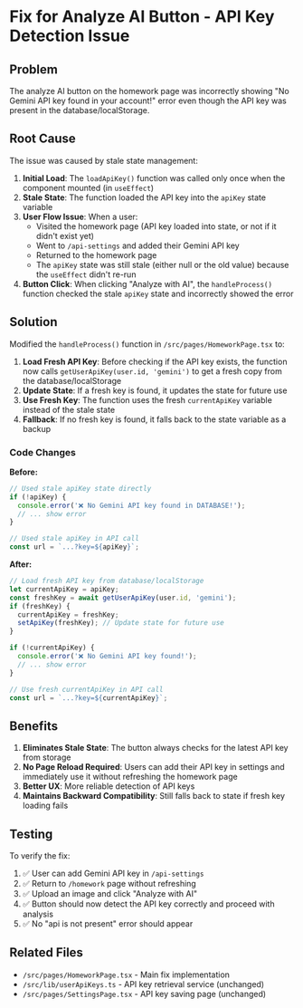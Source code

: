 # Fix for Analyze AI Button - API Key Detection Issue

## Problem
The analyze AI button on the homework page was incorrectly showing "No Gemini API key found in your account!" error even though the API key was present in the database/localStorage.

## Root Cause
The issue was caused by stale state management:

1. **Initial Load**: The `loadApiKey()` function was called only once when the component mounted (in `useEffect`)
2. **Stale State**: The function loaded the API key into the `apiKey` state variable
3. **User Flow Issue**: When a user:
   - Visited the homework page (API key loaded into state, or not if it didn't exist yet)
   - Went to `/api-settings` and added their Gemini API key
   - Returned to the homework page
   - The `apiKey` state was still stale (either null or the old value) because the `useEffect` didn't re-run
4. **Button Click**: When clicking "Analyze with AI", the `handleProcess()` function checked the stale `apiKey` state and incorrectly showed the error

## Solution
Modified the `handleProcess()` function in `/src/pages/HomeworkPage.tsx` to:

1. **Load Fresh API Key**: Before checking if the API key exists, the function now calls `getUserApiKey(user.id, 'gemini')` to get a fresh copy from the database/localStorage
2. **Update State**: If a fresh key is found, it updates the state for future use
3. **Use Fresh Key**: The function uses the fresh `currentApiKey` variable instead of the stale state
4. **Fallback**: If no fresh key is found, it falls back to the state variable as a backup

### Code Changes

**Before:**
```typescript
// Used stale apiKey state directly
if (!apiKey) {
  console.error('❌ No Gemini API key found in DATABASE!');
  // ... show error
}

// Used stale apiKey in API call
const url = `...?key=${apiKey}`;
```

**After:**
```typescript
// Load fresh API key from database/localStorage
let currentApiKey = apiKey;
const freshKey = await getUserApiKey(user.id, 'gemini');
if (freshKey) {
  currentApiKey = freshKey;
  setApiKey(freshKey); // Update state for future use
}

if (!currentApiKey) {
  console.error('❌ No Gemini API key found!');
  // ... show error
}

// Use fresh currentApiKey in API call
const url = `...?key=${currentApiKey}`;
```

## Benefits

1. **Eliminates Stale State**: The button always checks for the latest API key from storage
2. **No Page Reload Required**: Users can add their API key in settings and immediately use it without refreshing the homework page
3. **Better UX**: More reliable detection of API keys
4. **Maintains Backward Compatibility**: Still falls back to state if fresh key loading fails

## Testing

To verify the fix:

1. ✅ User can add Gemini API key in `/api-settings`
2. ✅ Return to `/homework` page without refreshing
3. ✅ Upload an image and click "Analyze with AI"
4. ✅ Button should now detect the API key correctly and proceed with analysis
5. ✅ No "api is not present" error should appear

## Related Files
- `/src/pages/HomeworkPage.tsx` - Main fix implementation
- `/src/lib/userApiKeys.ts` - API key retrieval service (unchanged)
- `/src/pages/SettingsPage.tsx` - API key saving page (unchanged)
